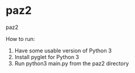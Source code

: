 # paz2
paz2 

How to run:
1. Have some usable version of Python 3
2. Install pyglet for Python 3
3. Run python3 main.py from the paz2 directory

